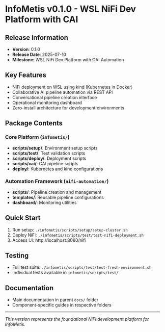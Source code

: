# InfoMetis v0.1.0 - WSL NiFi Dev Platform with CAI

## Release Information
- **Version**: 0.1.0
- **Release Date**: 2025-07-10
- **Milestone**: WSL NiFi Dev Platform with CAI Automation

## Key Features
- NiFi deployment on WSL using kind (Kubernetes in Docker)
- Collaborative AI pipeline automation via REST API
- Conversational pipeline creation interface
- Operational monitoring dashboard
- Zero-install architecture for development environments

## Package Contents

### Core Platform (`infometis/`)
- **scripts/setup/**: Environment setup scripts
- **scripts/test/**: Test validation scripts
- **scripts/deploy/**: Deployment scripts
- **scripts/cai/**: CAI pipeline scripts
- **deploy/**: Kubernetes and kind configurations

### Automation Framework (`nifi-automation/`)
- **scripts/**: Pipeline creation and management
- **templates/**: Reusable pipeline configurations
- **dashboard/**: Monitoring utilities

## Quick Start
1. Run setup: `./infometis/scripts/setup/setup-cluster.sh`
2. Deploy NiFi: `./infometis/scripts/test/test-nifi-deployment.sh`
3. Access UI: http://localhost:8080/nifi

## Testing
- Full test suite: `./infometis/scripts/test/test-fresh-environment.sh`
- Individual tests available in `infometis/scripts/test/`

## Documentation
- Main documentation in parent `docs/` folder
- Component-specific guides in respective folders

---

*This version represents the foundational NiFi development platform for InfoMetis.*